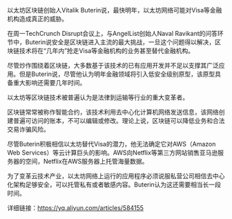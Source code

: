 以太坊区块链创始人Vitalik Buterin说，最快明年，以太坊网络可能对Visa等金融机构造成真正的威胁。

在周一TechCrunch Disrupt会议上，与AngelList创始人Naval Ravikant的问答环节中，Buterin说安全是区块链进入主流的最大挑战，一旦这个问题得以解决，区块链技术将在“几年内”抢走Visa等金融机构的业务甚至替代金融机构。

尽管炒作围绕着区块链，大多数基于该技术的已有应用开发并不足以支撑其广泛应用。但是Buterin说，尽管他认为明年金融领域将引入低安全级别原型，该原型具备重大影响还需要几年时间。

以太坊等区块链技术被普遍认为是法律到运输等行业的重大变革者。

区块链常常被称作智能合约，该技术利用去中心化计算机网络发送信息，该网络创建普遍可访问的账本，不可以编辑或修改。理论上说，区块链可以降低业务和合法交易诈骗风险。

尽管Buterin积极相信以太坊替代Visa的潜力，他无法确定它对AWS（Amazon Web Services）等云计算巨头的影响。AWS向Netflix等第三方网站销售亚马逊服务器的空间，Netflix在AWS服务器上托管海量数据。

为了变革云技术产业，以太坊网络上运行的应用程序必须说服私营公司相信去中心化架构足够安全，可以托管私有或者敏感内容。Buterin认为这还需要相当长一段时间。

详细链接：https://yq.aliyun.com/articles/584155
